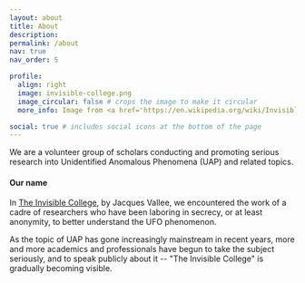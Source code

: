 ```yaml
---
layout: about
title: About
description:
permalink: /about
nav: true
nav_order: 5

profile:
  align: right
  image: invisible-college.png
  image_circular: false # crops the image to make it circular
  more_info: Image from <a href='https://en.wikipedia.org/wiki/Invisible_College'>Wikipedia</a>.

social: true # includes social icons at the bottom of the page
---
```


We are a volunteer group of scholars conducting and promoting serious research into Unidentified Anomalous Phenomena (UAP) and related topics.

#### Our **name**

In [The Invisible College](https://www.amazon.com/Invisible-College-Scientists-Discovered-Influence/dp/1938398270), by Jacques Vallee, we encountered the work of a cadre of researchers who have been laboring in secrecy, or at least anonymity, to better understand the UFO phenomenon.

As the topic of UAP has gone increasingly mainstream in recent years, more and more academics and professionals have begun to take the subject seriously, and to speak publicly about it -- "The Invisible College" is gradually becoming visible.